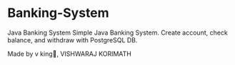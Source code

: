 # Banking-System
 Java Banking System
Simple Java Banking System.
Create account, check balance, and withdraw with PostgreSQL DB.  
  
Made by v king👑,
VISHWARAJ KORIMATH 
